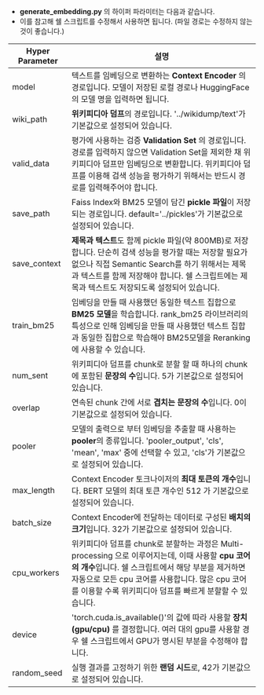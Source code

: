 - **generate_embedding.py** 의 하이퍼 파라미터는 다음과 같습니다.
- 이를 참고해 쉘 스크립트를 수정해서 사용하면 됩니다. (파일 경로는 수정하지 않는 것이 좋습니다.)

|Hyper Parameter|설명|
|---|---|
|model|텍스트를 임베딩으로 변환하는 **Context Encoder** 의 경로입니다. 모델이 저장된 로컬 경로나 HuggingFace의 모델 명을 입력하면 됩니다.|
|wiki_path|**위키피디아 덤프**의 경로입니다. '../wikidump/text'가 기본값으로 설정되어 있습니다.|
|valid_data|평가에 사용하는 검증 **Validation Set** 의 경로입니다. 경로를 입력하지 않으면 Validation Set을 제외한 채 위키피디아 덤프만 임베딩으로 변환합니다. 위키피디아 덤프를 이용해 검색 성능을 평가하기 위해서는 반드시 경로를 입력해주어야 합니다.|
|save_path|Faiss Index와 BM25 모델이 담긴 **pickle 파일**이 저장되는 경로입니다. default='../pickles'가 기본값으로 설정되어 있습니다.|
|save_context|**제목과 텍스트**도 함께 pickle 파일(약 800MB)로 저장합니다. 단순히 검색 성능을 평가할 때는 저장할 필요가 없으나 직접 Semantic Search를 하기 위해서는 제목과 텍스트를 함께 저장해야 합니다. 쉘 스크립트에는 제목과 텍스트도 저장되도록 설정되어 있습니다.
|train_bm25|임베딩을 만들 때 사용했던 동일한 텍스트 집합으로 **BM25 모델**을 학습합니다. rank_bm25 라이브러리의 특성으로 인해 임베딩을 만들 때 사용했던 텍스트 집합과 동일한 집합으로 학습해야 BM25모델을 Reranking에 사용할 수 있습니다.|
|num_sent|위키피디아 덤프를 chunk로 분할 할 때 하나의 chunk에 포함된 **문장의 수**입니다. 5가 기본값으로 설정되어 있습니다.|
|overlap|연속된 chunk 간에 서로 **겹치는 문장의 수**입니다. 0이 기본값으로 설정되어 있습니다.|
|pooler|모델의 출력으로 부터 임베딩을 추출할 때 사용하는 **pooler**의 종류입니다. 'pooler_output', 'cls', 'mean', 'max' 중에 선택할 수 있고, 'cls'가 기본값으로 설정되어 있습니다.|
|max_length|Context Encoder 토크나이저의 **최대 토큰의 개수**입니다. BERT 모델의 최대 토큰 개수인 512 가 기본값으로 설정되어 있습니다.|
|batch_size|Context Encoder에 전달하는 데이터로 구성된 **배치의 크기**입니다. 32가 기본값으로 설정되어 있습니다.|
|cpu_workers|위키피디아 덤프를 chunk로 분할하는 과정은 Multi-processing 으로 이루어지는데, 이때 사용할 **cpu 코어의 개수**입니다. 쉘 스크립트에서 해당 부분을 제거하면 자동으로 모든 cpu 코어를 사용합니다. 많은 cpu 코어를 이용할 수록 위키피디아 덤프를 빠르게 분할할 수 있습니다.|
|device|'torch.cuda.is_available()'의 값에 따라 사용할 **장치(gpu/cpu)** 를 결정합니다. 여러 대의 gpu를 사용할 경우 쉘 스크립트에서 GPU가 명시된 부분을 수정해야 합니다.|
|random_seed|실행 결과를 고정하기 위한 **랜덤 시드**로, 42가 기본값으로 설정되어 있습니다.|
